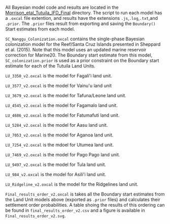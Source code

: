 All Bayesian model code and results are located in the [Morrison_etal_Tutuila_IFD_Final](./Morrison_etal_Tutuila_IFD_Final) directory. The script to run each model has a `.oxcal` file extention, and results have the extensions `.js`,`.log`,`.txt`,and `.prior`. The `.prior` files result from exporting and saving the `Boundary()` Start estimates from each model.

`SC_Nanggu_Colonization.oxcal` contains the single-phase Bayesian colonization model for the Reef/Santa Cruz Islands presented in Sheppard et al. (2015). Note that this model uses an updated marine reservoir correction for Marine20. The Boundary start estimate from this model, `SC_colonization.prior` is used as a prior constraint on the Boundary start estimate for each of the Tutuila Land Units.

`LU_3350_v2.oxcal` is the model for Fagali'i land unit.

`LU_3577_v2.oxcal` is the model for Vainu'u land unit

`LU_3679_v2.oxcal` is the model for Tafuna/Leone land unit.

`LU_4545_v2.oxcal` is the model for Fagamalo land unit.

`LU_4686_v2.oxcal` is the model for Fatumafuti land unit.

`LU_5284_v2.oxcal` is the model for Aasu land unit.

`LU_7053_v2.oxcal` is the model for Aganoa land unit.

`LU_7254_v2.oxcal` is the mdoel for Utumea land unit.

`LU_7469_v2.oxcal` is the model for Pago Pago  land unit.

`LU_9497_v2.oxcal` is the model for Tula land unit.

`LU_984_v2.oxcal` is the model for Asili'i land unit.

`LU_Ridgeline_v2.oxcal` is the model for the Ridgelines land unit.

`Final_results_order_v2.oxcal` is takes all the Boundary start estimates from the Land Unit models above (exported as `.prior` files) and calculates their settlement order probabilities. A table shoing the results of this ordering can be found in `final_results_order_v2.csv` and a figure is available in `Final_results_order_v2.svg`.
